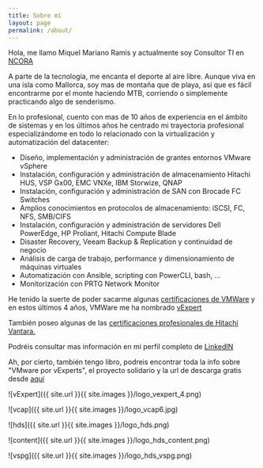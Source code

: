 ```yaml
---
title: Sobre mí
layout: page
permalink: /about/
---
```


Hola, me llamo Miquel Mariano Ramis y actualmente soy Consultor TI en [NCORA](http://www.ncora.com)

A parte de la tecnología, me encanta el deporte al aire libre. Aunque viva en una isla como Mallorca, soy mas de montaña que de playa, así que es fácil encontrarme por el monte haciendo MTB, corriendo o simplemente practicando algo de senderismo.

En lo profesional, cuento con mas de 10 años de experiencia en el ámbito de sistemas y en los últimos años he centrado mi trayectoria profesional especializándome en todo lo relacionado con la virtualización y automatización del datacenter:

- Diseño, implementación y administración de grantes entornos VMware vSphere
- Instalación, configuración y administración de almacenamiento Hitachi HUS, VSP Gx00, EMC VNXe, IBM Storwize, QNAP
- Instalación, configuración y administración de SAN con Brocade FC Switches
- Amplios conocimientos en protocolos de almacenamiento: iSCSI, FC, NFS, SMB/CIFS
- Instalación, configuración y administración de servidores Dell PowerEdge, HP Proliant, Hitachi Compute Blade
- Disaster Recovery, Veeam Backup & Replication y continuidad de negocio
- Análisis de carga de trabajo, performance y dimensionamiento de máquinas virtuales
- Automatización con Ansible, scripting con PowerCLI, bash, …
- Monitorización con PRTG Network Monitor

He tenido la suerte de poder sacarme algunas [certificaciones de VMWare](https://www.certmetrics.com/vmware/public/transcript.aspx?transcript=H66R1JVC114EQYC8) y en estos últimos 4 años, VMWare me ha nombrado [vExpert](https://vexpert.vmware.com/directory/753)

También poseo algunas de las [certificaciones profesionales de Hitachi Vantara.](https://www.certmetrics.com/hitachi/public/transcript.aspx?transcript=E1MSVW11CBREQNSS)

Podréis consultar mas información en mi perfil completo de [LinkedIN](https://www.linkedin.com/in/miquelmariano/)

Ah, por cierto, también tengo libro, podreis encontrar toda la info sobre "VMware por vExperts", el proyecto solidario y la url de descarga gratis desde [aquí](https://www.vmwareporvexperts.org">aquí)

![vExpert]({{ site.url }}{{ site.images }}/logo_vexpert_4.png)

![vcap]({{ site.url }}{{ site.images }}/logo_vcap6.jpg)

![hds]({{ site.url }}{{ site.images }}/logo_hds.png)

![content]({{ site.url }}{{ site.images }}/logo_hds_content.png)

![vspg]({{ site.url }}{{ site.images }}/logo_hds_vspg.png)

